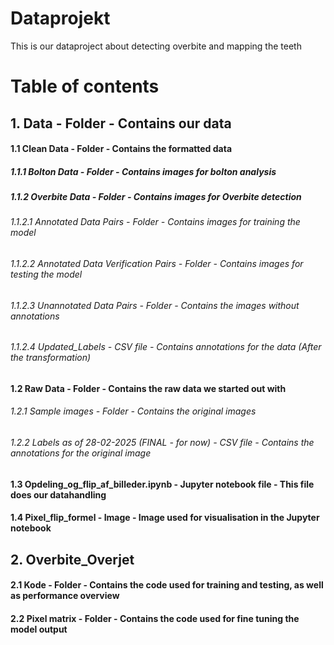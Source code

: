 # Dataprojekt
This is our dataproject about detecting overbite and mapping the teeth


# Table of contents
## 1. Data - Folder - Contains our data

#### 1.1 Clean Data - Folder - Contains the formatted data
##### 1.1.1 Bolton Data - Folder - Contains images for bolton analysis
##### 1.1.2 Overbite Data - Folder - Contains images for Overbite detection
###### 1.1.2.1 Annotated Data Pairs - Folder - Contains images for training the model
###### 1.1.2.2 Annotated Data Verification Pairs - Folder - Contains images for testing the model
###### 1.1.2.3 Unannotated Data Pairs - Folder - Contains the images without annotations
###### 1.1.2.4 Updated_Labels - CSV file - Contains annotations for the data (After the transformation)

#### 1.2 Raw Data - Folder - Contains the raw data we started out with
###### 1.2.1 Sample images - Folder - Contains the original images
###### 1.2.2 Labels as of 28-02-2025 (FINAL - for now) - CSV file - Contains the annotations for the original image

#### 1.3 Opdeling_og_flip_af_billeder.ipynb - Jupyter notebook file - This file does our datahandling
#### 1.4 Pixel_flip_formel - Image - Image used for visualisation in the Jupyter notebook

## 2. Overbite_Overjet
#### 2.1 Kode - Folder - Contains the code used for training and testing, as well as performance overview
#### 2.2 Pixel matrix - Folder - Contains the code used for fine tuning the model output